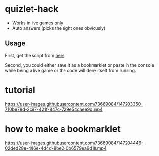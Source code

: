 # quizlet-hack

- Works in live games only
- Auto answers (picks the right ones obviously)

## Usage

First, get the script from [here](https://raw.githubusercontent.com/glixzzy/quizlet-hack/main/dist/bundle.js).

Second, you could either save it as a bookmarklet or paste in the console while being a live game or the code will deny itself from running.

# tutorial
https://user-images.githubusercontent.com/73669084/147203350-710be78d-2c97-421f-847c-729e54caee9d.mp4

# how to make a bookmarklet
https://user-images.githubusercontent.com/73669084/147204446-02ded28e-486e-4d4d-8be2-0b6579ea6d18.mp4